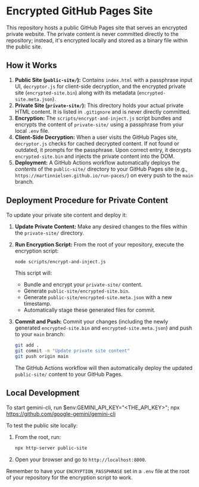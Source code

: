 # Encrypted GitHub Pages Site

This repository hosts a public GitHub Pages site that serves an encrypted private website. The private content is never committed directly to the repository; instead, it's encrypted locally and stored as a binary file within the public site.

## How it Works

1.  **Public Site (`public-site/`):** Contains `index.html` with a passphrase input UI, `decryptor.js` for client-side decryption, and the encrypted private site (`encrypted-site.bin`) along with its metadata (`encrypted-site.meta.json`).
2.  **Private Site (`private-site/`):** This directory holds your actual private HTML content. It is listed in `.gitignore` and is never directly committed.
3.  **Encryption:** The `scripts/encrypt-and-inject.js` script bundles and encrypts the content of `private-site/` using a passphrase from your local `.env` file.
4.  **Client-Side Decryption:** When a user visits the GitHub Pages site, `decryptor.js` checks for cached decrypted content. If not found or outdated, it prompts for the passphrase. Upon correct entry, it decrypts `encrypted-site.bin` and injects the private content into the DOM.
5.  **Deployment:** A GitHub Actions workflow automatically deploys the *contents* of the `public-site/` directory to your GitHub Pages site (e.g., `https://martinnielsen.github.io/run-paces/`) on every push to the `main` branch.

## Deployment Procedure for Private Content

To update your private site content and deploy it:

1.  **Update Private Content:** Make any desired changes to the files within the `private-site/` directory.

2.  **Run Encryption Script:** From the root of your repository, execute the encryption script:
    ```bash
    node scripts/encrypt-and-inject.js
    ```
    This script will:
    *   Bundle and encrypt your `private-site/` content.
    *   Generate `public-site/encrypted-site.bin`.
    *   Generate `public-site/encrypted-site.meta.json` with a new timestamp.
    *   Automatically stage these generated files for commit.

3.  **Commit and Push:** Commit your changes (including the newly generated `encrypted-site.bin` and `encrypted-site.meta.json`) and push to your `main` branch:
    ```bash
    git add .
    git commit -m "Update private site content"
    git push origin main
    ```

    The GitHub Actions workflow will then automatically deploy the updated `public-site/` content to your GitHub Pages.

## Local Development

To start gemini-cli, run
$env:GEMINI_API_KEY="<THE_API_KEY>"; npx https://github.com/google-gemini/gemini-cli

To test the public site locally:

1.  From the root, run:
    ```bash
    npx http-server public-site
    ```
2.  Open your browser and go to `http://localhost:8000`.

Remember to have your `ENCRYPTION_PASSPHRASE` set in a `.env` file at the root of your repository for the encryption script to work.